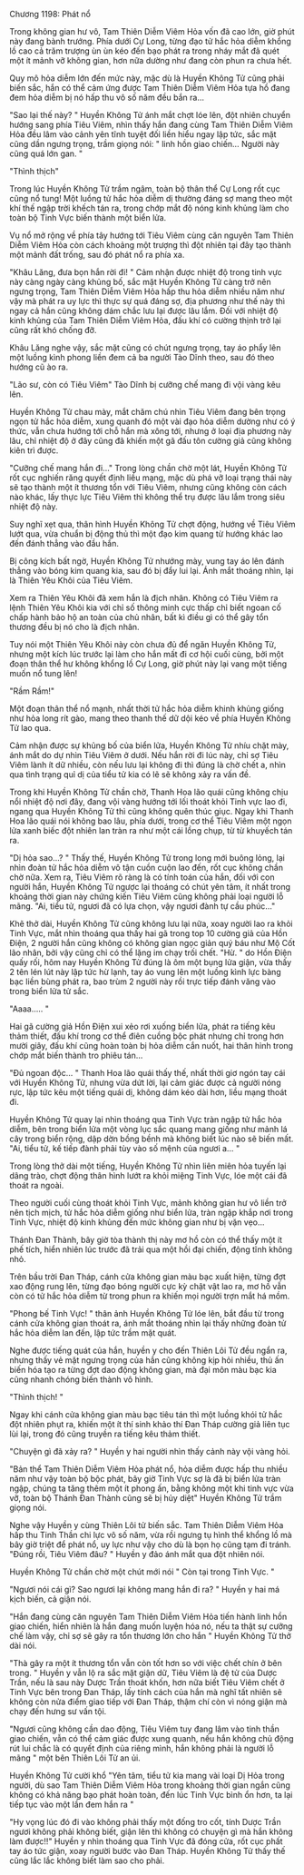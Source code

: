 




Chương 1198: Phát nổ


Trong không gian hư vô, Tam Thiên Diễm Viêm Hỏa vốn đã cao lớn, giờ phút này đang bành trướng. Phía dưới Cự Long, từng đạo tử hắc hỏa diễm khổng lồ cao cả trăm trượng ùn ùn kéo đến bạo phát ra trong nháy mắt đã quét một ít mảnh vỡ không gian, hơn nữa dường như đang còn phun ra chưa hết.

Quy mô hỏa diễm lớn đến mức này, mặc dù là Huyền Không Tử cũng phải biến sắc, hắn có thể cảm ứng được Tam Thiên Diễm Viêm Hỏa tựa hồ đang đem hỏa diễm bị nó hấp thu vô số năm đều bắn ra…

"Sao lại thế này? " Huyền Không Tử ánh mắt chợt lóe lên, đột nhiên chuyển hướng sang phía Tiêu Viêm, nhìn thấy hắn đang cùng Tam Thiên Diễm Viêm Hỏa đều lâm vào cảnh yên tĩnh tuyệt đối liền hiểu ngay lập tức, sắc mặt cũng dần ngưng trọng, trầm giọng nói: " linh hồn giao chiến… Người này cũng quá lớn gan. "

"Thình thịch"

Trong lúc Huyền Không Tử trầm ngâm, toàn bộ thân thể Cự Long rốt cục cũng nổ tung! Một luồng tử hắc hỏa diễm dị thường đáng sợ mang theo một khí thế ngập trời khếch tán ra, trong chớp mắt độ nóng kinh khủng làm cho toàn bộ Tinh Vực biến thành một biển lửa.

Vụ nổ mở rộng về phía tây hướng tới Tiêu Viêm cùng căn nguyên Tam Thiên Diễm Viêm Hỏa còn cách khoảng một trượng thì đột nhiên tại đây tạo thành một mảnh đất trống, sau đó phát nổ ra phía xa.

"Khâu Lăng, đưa bọn hắn rời đi! " Cảm nhận được nhiệt độ trong tinh vực này càng ngày càng khủng bố, sắc mặt Huyền Không Tử càng trở nên ngưng trọng, Tam Thiên Diễm Viêm Hỏa hấp thu hỏa diễm nhiều năm như vậy mà phát ra uy lực thì thực sự quá đáng sợ, địa phương như thế này thì ngay cả hắn cũng không dám chắc lưu lại được lâu lắm. Đối với nhiệt độ kinh khủng của Tam Thiên Diễm Viêm Hỏa, đấu khí có cường thịnh trở lại cũng rất khó chống đỡ.

Khâu Lăng nghe vậy, sắc mặt cũng có chút ngưng trọng, tay áo phẩy lên một luồng kình phong liền đem cả ba người Tào Dĩnh theo, sau đó theo hướng cũ ào ra.

"Lão sư, còn có Tiêu Viêm" Tào Dĩnh bị cưỡng chế mang đi vội vàng kêu lên.

Huyền Không Tử chau mày, mắt chăm chú nhìn Tiêu Viêm đang bên trọng ngọn tử hắc hỏa diễm, xung quanh đó một vài đạo hỏa diễm dường như có ý thức, vẫn chưa hướng tới chỗ hắn mà xông tới, nhưng ở loại địa phương này lâu, chỉ nhiệt độ ở đây cũng đã khiến một gã đấu tôn cường giả cũng không kiên trì được.

"Cưỡng chế mang hắn đi…" Trong lòng chần chờ một lát, Huyền Không Tử rốt cục nghiến răng quyết định liều mạng, mặc dù phá vỡ loại trạng thái này sẽ tạo thành một ít thương tổn với Tiêu Viêm, nhưng cũng không còn cách nào khác, lấy thực lực Tiêu Viêm thì không thể trụ được lâu lắm trong siêu nhiệt độ này.

Suy nghĩ xẹt qua, thân hình Huyền Không Tử chợt động, hướng về Tiêu Viêm lướt qua, vừa chuẩn bị động thủ thì một đạo kim quang từ hướng khác lao đến đánh thẳng vào đầu hắn.

Bị công kích bất ngờ, Huyền Không Tử nhướng mày, vung tay áo lên đánh thẳng vào bóng kim quang kia, sau đó bị đẩy lui lại. Ánh mắt thoáng nhìn, lại là Thiên Yêu Khôi của Tiêu Viêm.

Xem ra Thiên Yêu Khôi đã xem hắn là địch nhân. Không có Tiêu Viêm ra lệnh Thiên Yêu Khôi kia với chỉ số thông minh cực thấp chỉ biết ngoan cố chấp hành bảo hộ an toàn của chủ nhân, bất kì điều gì có thể gây tổn thương đều bị nó cho là địch nhân.

Tuy nói một Thiên Yêu Khôi này còn chưa đủ để ngăn Huyền Không Tử, nhưng một kích lúc trước lại làm cho hắn mất đi cơ hội cuối cùng, bởi một đoạn thân thể hư không khổng lồ Cự Long, giờ phút này lại vang một tiếng muốn nổ tung lên!

"Rầm Rầm!"

Một đoạn thân thể nổ mạnh, nhất thời tử hắc hỏa diễm khinh khủng giống như hỏa long rít gào, mang theo thanh thế dữ dội kéo về phía Huyền Không Tử lao qua.

Cảm nhận được sự khủng bố của biển lửa, Huyền Không Tử nhíu chặt mày, ánh mắt do dự nhìn Tiêu Viêm ở dưới. Nếu hắn rời đi lúc này, chỉ sợ Tiêu Viêm lành ít dữ nhiều, còn nếu lưu lại không đi thì đúng là chờ chết a, nhìn qua tình trạng quỉ dị của tiểu tử kia có lẽ sẽ không xảy ra vấn đề.

Trong khi Huyền Không Tử chần chờ, Thanh Hoa lão quái cũng không chịu nổi nhiệt độ nơi đây, đang vội vàng hướng tới lối thoát khỏi Tinh vực lao đi, ngang qua Huyền Không Tử thì cũng không quên thúc giục. Ngay khi Thanh Hoa lão quái nói không bao lâu, phía dưới, trong cơ thể Tiêu Viêm một ngọn lửa xanh biếc đột nhiên lan tràn ra như một cái lồng chụp, từ từ khuyếch tán ra.

"Dị hỏa sao…? " Thấy thế, Huyền Không Tử trong long mới buông lỏng, lại nhìn đoàn tử hắc hỏa diễm vô tận cuồn cuộn lao đến, rốt cục không chần chờ nữa. Xem ra, Tiêu Viêm rõ ràng là có tính toán của hắn, đối với con người hắn, Huyền Không Tử ngược lại thoáng có chút yên tâm, ít nhất trong khoảng thời gian này chứng kiến Tiêu Viêm cũng không phải loại người lỗ mãng. "Ai, tiểu tử, ngươi đã có lựa chọn, vậy ngươi đành tự cầu phúc…"

Khẽ thở dài, Huyền Không Tử cũng không lưu lại nữa, xoay người lao ra khỏi Tinh Vực, mắt nhìn thoáng qua thấy hai gã trong top 10 cường giả của Hồn Điện, 2 người hắn cũng không có không gian ngọc giản quý báu như Mộ Cốt lão nhân, bởi vậy cũng chỉ có thể lặng im chạy trối chết. "Hừ. " do Hồn Điện quấy rối, hôm nay Huyền Không Tử đúng là ôm một bụng lửa giận, vừa thấy 2 tên lén lút này lập tức hừ lạnh, tay áo vung lên một luồng kình lực bàng bạc liền bùng phát ra, bao trùm 2 người này rồi trực tiếp đánh văng vào trong biển lửa tử sắc.

"Aaaa….. "

Hai gã cường giả Hồn Điện xui xẻo rơi xuống biển lửa, phát ra tiếng kêu thảm thiết, đấu khí trong cơ thể điên cuồng bộc phát nhưng chỉ trong hơn mười giây, đấu khí cũng hoàn toàn bị hỏa diễm cắn nuốt, hai thân hình trong chớp mắt biến thành tro phiêu tán…

"Đủ ngoan độc… " Thanh Hoa lão quái thấy thế, nhất thời giơ ngón tay cái với Huyền Không Tử, nhưng vừa dứt lời, lại cảm giác được cả người nóng rực, lập tức kêu một tiếng quái dị, không dám kéo dài hơn, liều mạng thoát đi.

Huyền Không Tử quay lại nhìn thoáng qua Tinh Vực tràn ngập tử hắc hỏa diễm, bên trong biển lửa một vòng lục sắc quang mang giống như mảnh lá cây trong biển rộng, dập dờn bồng bềnh mà không biết lúc nào sẽ biến mất. "Ai, tiểu tử, kế tiếp đành phải tùy vào số mệnh của ngươi a… "

Trong lòng thở dài một tiếng, Huyền Không Tử nhìn liên miên hỏa tuyến lại dâng trào, chợt động thân hình lướt ra khỏi miệng Tinh Vực, lóe một cái đã thoát ra ngoài.

Theo người cuối cùng thoát khỏi Tinh Vực, mảnh không gian hư vô liền trở nên tịch mịch, tử hắc hỏa diễm giống như biển lửa, tràn ngập khắp nơi trong Tinh Vực, nhiệt độ kinh khủng đến mức không gian như bị vặn vẹo…

Thánh Đan Thành, bây giờ tòa thành thị này mơ hồ còn có thể thấy một ít phế tích, hiển nhiên lúc trước đã trải qua một hồi đại chiến, động tĩnh không nhỏ.

Trên bầu trời Đan Tháp, cánh cửa không gian màu bạc xuất hiện, từng đợt xao động rung lên, từng đạo bóng người cực kỳ chật vật lao ra, mơ hồ vẫn còn có tử hắc hỏa diễm từ trong phun ra khiến mọi người trợn mắt há mồm.

"Phong bế Tinh Vực! " thân ảnh Huyền Không Tử lóe lên, bắt đầu từ trong cánh cửa không gian thoát ra, ánh mắt thoáng nhìn lại thấy những đoàn tử hắc hỏa diễm lan đến, lập tức trầm mặt quát.

Nghe được tiếng quát của hắn, huyền y cho đến Thiên Lôi Tử đều ngẩn ra, nhưng thấy vẻ mặt ngưng trọng của hắn cũng không kịp hỏi nhiều, thủ ấn biến hóa tạo ra từng đợt dao động không gian, mà đại môn màu bạc kia cũng nhanh chóng biến thành vô hình.

"Thình thịch! "

Ngay khi cánh cửa không gian màu bạc tiêu tán thì một luồng khói tử hắc đột nhiên phụt ra, khiến một ít thí sinh khảo thí Đan Tháp cường giả liên tục lùi lại, trong đó cũng truyền ra tiếng kêu thảm thiết.

"Chuyện gì đã xảy ra? " Huyền y hai người nhìn thấy cảnh này vội vàng hỏi.

"Bản thể Tam Thiên Diễm Viêm Hỏa phát nổ, hỏa diễm được hấp thu nhiều năm như vậy toàn bộ bộc phát, bây giờ Tinh Vực sợ là đã bị biển lửa tràn ngập, chúng ta tăng thêm một ít phong ấn, bằng không một khi tinh vực vừa vỡ, toàn bộ Thánh Đan Thành cũng sẽ bị hủy diệt" Huyền Không Tử trầm giọng nói.

Nghe vậy Huyền y cùng Thiên Lôi tử biến sắc. Tam Thiên Diễm Viêm Hỏa hấp thu Tinh Thần chi lực vô số năm, vừa rồi ngưng tụ hình thể khổng lồ mà bây giờ triệt để phát nổ, uy lực như vậy cho dù là bọn họ cũng tạm đi tránh. "Đúng rồi, Tiêu Viêm đâu? " Huyền y đảo ánh mắt qua đột nhiên nói.

Huyền Không Tử chần chờ một chút mới nói " Còn tại trong Tinh Vực. "

"Ngươi nói cái gì? Sao ngươi lại không mang hắn đi ra? " Huyền y hai má kịch biến, cả giận nói.

"Hắn đang cùng căn nguyên Tam Thiên Diễm Viêm Hỏa tiến hành linh hồn giao chiến, hiển nhiên là hắn đang muốn luyện hóa nó, nếu ta thật sự cưỡng chế làm vậy, chỉ sợ sẽ gây ra tổn thương lớn cho hắn " Huyền Không Tử thở dài nói.

"Thà gây ra một ít thương tổn vẫn còn tốt hơn so với việc chết chín ở bên trong. " Huyền y vẫn lộ ra sắc mặt giận dữ, Tiêu Viêm là đệ tử của Dược Trần, nếu là sau này Dược Trần thoát khốn, hơn nữa biết Tiêu Viêm chết ở Tinh Vực bên trong Đan Tháp, lấy tính cách của hắn mà nghĩ tất nhiên sẽ không còn nửa điểm giao tiếp với Đan Tháp, thậm chí còn vì nóng giận mà chạy đến hưng sư vấn tội.

"Ngươi cũng không cần dao động, Tiêu Viêm tuy đang lâm vào tinh thần giao chiến, vẫn có thể cảm giác được xung quanh, nếu hắn không chủ động rút lui chắc là có quyết định của riêng mình, hắn không phải là người lỗ mãng " một bên Thiên Lôi Tử an ủi.

Huyền Không Tử cười khổ "Yên tâm, tiểu tử kia mang vài loại Dị Hỏa trong người, dù sao Tam Thiên Diễm Viêm Hỏa trong khoảng thời gian ngắn cũng không có khả năng bạo phát hoàn toàn, đến lúc Tinh Vực bình ổn hơn, ta lại tiếp tục vào một lần đem hắn ra "

"Hy vọng lúc đó đi vào không phải thấy một đống tro cốt, tính Dược Trần ngươi không phải không biết, giận lên thì không có chuyện gì mà hắn không làm được!!" Huyền y nhìn thoáng qua Tinh Vực đã đóng cửa, rốt cục phất tay áo tức giận, xoay người bước vào Đan Tháp. Huyền Không Tử thấy thế cũng lắc lắc không biết làm sao cho phải.




